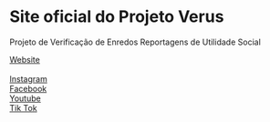 # Site oficial do Projeto Verus

Projeto de Verificação de Enredos Reportagens de Utilidade Social

<a href="https://danieldpereira.github.io/Site-Verus/" target="_blank">Website</a>
<br>
<br>
<a href="https://www.instagram.com/projetoverus" target="_blank">Instagram</a>
<br>
<a href="https://www.facebook.com/projetoverus1" target="_blank">Facebook</a>
<br>
<a href="https://www.youtube.com/@projetoverus2826" target="_blank">Youtube</a>
<br>
<a href="https://www.tiktok.com/@projetoverus" target="_blank">Tik Tok</a>
